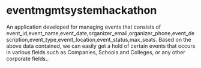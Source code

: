 # eventmgmtsystemhackathon

An application developed for managing events that consists of event_id,event_name,event_date,organizer_email,organizer_phone,event_description,event_type,evemt_location,event_status,max_seats.
Based on the above data contained, we can easily get a hold of certain events that occurs in various fields such as Companies, Schools and Colleges, or any other corporate fields..
